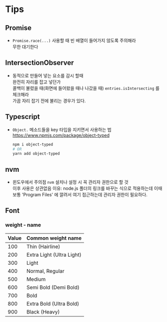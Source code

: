 # Tips

## Promise
- `Promise.race(...)` 사용할 때 빈 배열이 들어가지 않도록 주의해라  
  무한 대기한다

## IntersectionObserver
- 동적으로 만들어 넣는 요소를 감시 할때  
  완전히 자리를 잡고 넣던가  
  콜백이 불렸을 때(화면에 들어왔을 때나 나갔을 때) `entries.isIntersecting` 를 체크해라  
  가끔 자리 잡기 전에 불리는 경우가 있다.

## Typescript
- `Object.` 메소드들을 key 타입을 지키면서 사용하는 법
  https://www.npmjs.com/package/object-typed  
  ```sh
  npm i object-typed
  # OR
  yarn add object-typed
  ```

## nvm
- 윈도우에서 주의점
  `nvm` 설치나 설정 시 꼭 관리자 권한으로 할 것  
  이후 사용은 상관없음
  이유: node.js 폴더의 링크를 바꾸는 식으로 적용하는데 이때 보통 'Program Files' 에 깔려서 여기 접근하는데 관리자 권한이 필요하다.


## Font
### weight - name
| Value | Common weight name        |
| ----- | ------------------------- |
| 100   | Thin (Hairline)           |
| 200   | Extra Light (Ultra Light) |
| 300   | Light                     |
| 400   | Normal, Regular           |
| 500   | Medium                    |
| 600   | Semi Bold (Demi Bold)     |
| 700   | Bold                      |
| 800   | Extra Bold (Ultra Bold)   |
| 900   | Black (Heavy)             |